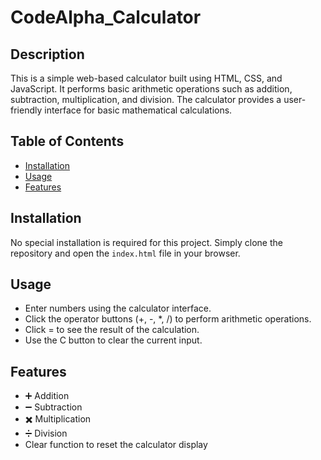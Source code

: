 # CodeAlpha_Calculator

## Description
This is a simple web-based calculator built using HTML, CSS, and JavaScript. It performs basic arithmetic operations such as addition, subtraction, multiplication, and division. The calculator provides a user-friendly interface for basic mathematical calculations.

## Table of Contents
- [Installation](#installation)
- [Usage](#usage)
- [Features](#features)

## Installation

No special installation is required for this project. Simply clone the repository and open the `index.html` file in your browser.

## Usage
- Enter numbers using the calculator interface.
- Click the operator buttons (+, -, *, /) to perform arithmetic operations.
- Click = to see the result of the calculation.
- Use the C button to clear the current input.

## Features
- ➕ Addition
- ➖ Subtraction
- ✖️ Multiplication
- ➗ Division
- Clear function to reset the calculator display

  

